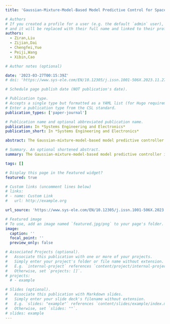 ```yaml
---
title: 'Gaussian-Mixture-Model-Based Model Predictive Control for Space Robot in Task-space'

# Authors
# If you created a profile for a user (e.g. the default `admin` user), write the username (folder name) here
# and it will be replaced with their full name and linked to their profile.
authors:
  - Ziran,Liu
  - Zijian,Dai
  - Chengfei,Yue
  - Peiji,Wang
  - Xibin,Cao

# Author notes (optional)

date: '2023-03-27T00:15:39Z'
# doi: 'https://www.sys-ele.com/EN/10.12305/j.issn.1001-506X.2023.11.27'

# Schedule page publish date (NOT publication's date).

# Publication type.
# Accepts a single type but formatted as a YAML list (for Hugo requirements).
# Enter a publication type from the CSL standard.
publication_types: ['paper-journal']

# Publication name and optional abbreviated publication name.
publication: In *Systems Engineering and Electronics*
publication_short: In *Systems Engineering and Electronics*

abstract: The Gaussian-mixture-model-based model predictive controller is proposed for the precise operation requirement and task-space control problem of space robots. Based on the nominal model, the Gaussian mixture model is utilized to analyze and compensate the model uncertainties accurately and efficiently, which are caused by the joint friction, measurement error, etc. Then, considering the physical constraints, such as joint limitations and input saturations, the nonlinear model predictive control method incorporated with the augmented model is proposed to realize the direct and accurate tracking for both the robot base and end-effectors pose. Besides, the thrust allocation algorithm is presented for the thruster's redundant configuration. Finally, the effectiveness of the proposed method is verified by the simulation results.

# Summary. An optional shortened abstract.
summary: The Gaussian-mixture-model-based model predictive controller is proposed for the precise operation requirement and task-space control problem of space robots.

tags: []

# Display this page in the Featured widget?
featured: true

# Custom links (uncomment lines below)
# links:
# - name: Custom Link
#   url: http://example.org

url_source: 'https://www.sys-ele.com/EN/10.12305/j.issn.1001-506X.2023.11.27'

# Featured image
# To use, add an image named `featured.jpg/png` to your page's folder.
image:
  caption: ''
  focal_point: ''
  preview_only: false

# Associated Projects (optional).
#   Associate this publication with one or more of your projects.
#   Simply enter your project's folder or file name without extension.
#   E.g. `internal-project` references `content/project/internal-project/index.md`.
#   Otherwise, set `projects: []`.
# projects:
  # - example

# Slides (optional).
#   Associate this publication with Markdown slides.
#   Simply enter your slide deck's filename without extension.
#   E.g. `slides: "example"` references `content/slides/example/index.md`.
#   Otherwise, set `slides: ""`.
# slides: example
---
```

